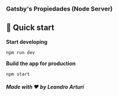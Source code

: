 ### Gatsby's Propiedades (Node Server)

## 🚀 Quick start

**Start developing**

```shell
npm run dev
```

**Build the app for production**

```shell
npm start
```

##### Made with ❤️ by Leandro Arturi
